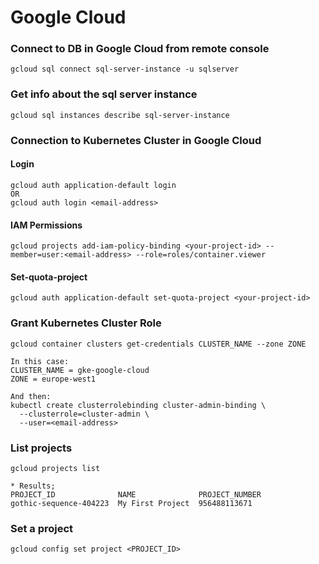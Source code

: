 # Google Cloud

### Connect to DB in Google Cloud from remote console

```
gcloud sql connect sql-server-instance -u sqlserver
```

### Get info about the sql server instance

```
gcloud sql instances describe sql-server-instance
```

### Connection to Kubernetes Cluster in Google Cloud

#### Login

```
gcloud auth application-default login
OR
gcloud auth login <email-address>
```

#### IAM Permissions

```
gcloud projects add-iam-policy-binding <your-project-id> --member=user:<email-address> --role=roles/container.viewer
```

#### Set-quota-project

```
gcloud auth application-default set-quota-project <your-project-id>
```

### Grant Kubernetes Cluster Role

```
gcloud container clusters get-credentials CLUSTER_NAME --zone ZONE

In this case:
CLUSTER_NAME = gke-google-cloud
ZONE = europe-west1

And then:
kubectl create clusterrolebinding cluster-admin-binding \
  --clusterrole=cluster-admin \
  --user=<email-address>
```

### List projects

```
gcloud projects list

* Results;
PROJECT_ID              NAME              PROJECT_NUMBER
gothic-sequence-404223  My First Project  956488113671
```

### Set a project

```
gcloud config set project <PROJECT_ID>
```
